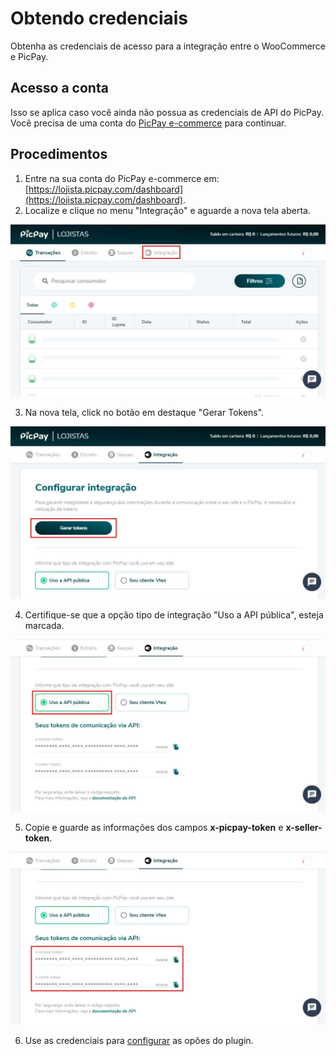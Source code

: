 # Obtendo credenciais

Obtenha as credenciais de acesso para a integração entre o WooCommerce e PicPay.


## Acesso a conta

Isso se aplica caso você ainda não possua as credenciais de API do PicPay. Você precisa de uma conta do [PicPay e-commerce](https://ecommerce.picpay.com/) para continuar.

## Procedimentos

1. Entre na sua conta do PicPay e-commerce em: [https://lojista.picpay.com/dashboard](https://lojista.picpay.com/dashboard).
2. Localize e clique no menu "Integração" e aguarde a nova tela aberta.

![Configuração PicPay no WooCommerce](_media/dash-start-link.jpg "Configuração PicPay no WooCommerce")

3. Na nova tela, click no botão em destaque "Gerar Tokens". 

![Configuração PicPay no WooCommerce](_media/dash-token-creat.jpg "Configuração PicPay no WooCommerce")

4. Certifique-se que a opção tipo de integração "Uso a API pública", esteja marcada. 

![Configuração PicPay no WooCommerce](_media/dash-option-1.jpg "Configuração PicPay no WooCommerce")

5. Copie e guarde as informações dos campos **x-picpay-token** e **x-seller-token**.

![Configuração PicPay no WooCommerce](_media/dash-option-2.jpg "Configuração PicPay no WooCommerce")

6. Use as credenciais para [configurar](README?id=configuração) as opões do plugin.